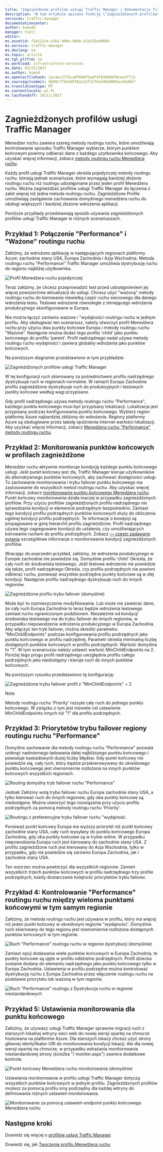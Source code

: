 ```yaml
---
title: "Zagnieżdżone profilów usługi Traffic Manager | Dokumentacja firmy Microsoft"
description: "W tym artykule opisano funkcję \"Zagnieżdżonych profilów\" z usługi Azure Traffic Manager"
services: traffic-manager
documentationcenter: 
author: kumudd
manager: timlt
editor: 
ms.assetid: f1b112c4-a3b1-496e-90eb-41e235a49609
ms.service: traffic-manager
ms.devlang: na
ms.topic: article
ms.tgt_pltfrm: na
ms.workload: infrastructure-services
ms.date: 03/22/2017
ms.author: kumud
ms.openlocfilehash: 1ac4ec2775ca9f690f5adf4f939908f8cee3f715
ms.sourcegitcommit: 6699c77dcbd5f8a1a2f21fba3d0a0005ac9ed6b7
ms.translationtype: MT
ms.contentlocale: pl-PL
ms.lasthandoff: 10/11/2017
---
```

# <a name="nested-traffic-manager-profiles"></a>Zagnieżdżonych profilów usługi Traffic Manager

Menedżer ruchu zawiera szereg metody routingu ruchu, które umożliwiają kontrolowanie sposobu Traffic Manager wybierze, którym punktem końcowym powinny odbierać dane z każdego użytkownika końcowego. Aby uzyskać więcej informacji, zobacz [metody routingu ruchu Menedżera ruchu](traffic-manager-routing-methods.md).

Każdy profil usługi Traffic Manager określa pojedynczej metody routingu ruchu. Istnieją jednak scenariusze, które wymagają bardziej złożone routingu ruchu niż routingu udostępniane przez jeden profil Menedżera ruchu. Można zagnieżdżać profilów usługi Traffic Manager do łączenia z zalet więcej niż jedna metoda routingu ruchu. Zagnieżdżone Profile umożliwiają zastąpienie zachowania domyślnego menedżera ruchu do obsługi większych i bardziej złożone wdrożenia aplikacji.

Poniższe przykłady przedstawiają sposób używania zagnieżdżonych profilów usługi Traffic Manager w różnych scenariuszach.

## <a name="example-1-combining-performance-and-weighted-traffic-routing"></a>Przykład 1: Połączenie "Performance" i "Ważone" routingu ruchu

Załóżmy, że wdrożono aplikację w następujących regionach platformy Azure: zachodnie stany USA, Europa Zachodnia i Azja Wschodnia. Metoda routingu ruchu "Performance" Traffic Manager umożliwia dystrybucję ruchu do regionu najbliżej użytkownika.

![Profil Menedżera ruchu pojedynczej][4]

Teraz załóżmy, że chcesz przeprowadzić test przed udostępnieniem jej więcej powszechnie aktualizacji do usługi. Chcesz użyć "ważoną" metody routingu ruchu do kierowania niewielką część ruchu sieciowego dla danego wdrożenia testu. Testowe wdrożenie równolegle z istniejącego wdrożenia produkcyjnego skonfigurowane w Europa.

Nie można łączyć zarówno ważone i "wydajności-routingu ruchu w jednym profilu. Aby obsługiwać ten scenariusz, należy utworzyć profil Menedżera ruchu przy użyciu dwa punkty końcowe Europa i metody routingu ruchu "Ważone". Następnie można dodać tego profilu 'child' jako punktu końcowego do profilu 'parent'. Profil nadrzędnego nadal używa metody routingu ruchu wydajności i zawiera globalny wdrożenia jako punktów końcowych.

Na poniższym diagramie przedstawiono w tym przykładzie:

![Zagnieżdżonych profilów usługi Traffic Manager][2]

W tej konfiguracji ruch skierowany za pośrednictwem profilu nadrzędnego dystrybuuje ruch w regionach normalnie. W ramach Europa Zachodnia profilu zagnieżdżone dystrybuuje ruch do produkcyjnych i testowych punkty końcowe według wagi przypisane.

Gdy profil nadrzędnego używa metody routingu ruchu "Performance", każdego punktu końcowego musi być przypisany lokalizacji. Lokalizacja jest przypisany podczas konfigurowania punktu końcowego. Wybierz region platformy Azure najbardziej zbliżony do wdrożenia. Regiony platformy Azure są obsługiwane przez tabelę opóźnienia Internet wartości lokalizacji. Aby uzyskać więcej informacji, zobacz [Menedżera ruchu "Performance" metody routingu ruchu](traffic-manager-routing-methods.md#performance).

## <a name="example-2-endpoint-monitoring-in-nested-profiles"></a>Przykład 2: Monitorowania punktów końcowych w profilach zagnieżdżone

Menedżer ruchu aktywnie monitoruje kondycję każdego punktu końcowego usługi. Jeśli punkt końcowy jest zła, Traffic Manager kieruje użytkowników do alternatywnego punktów końcowych, aby zachować dostępności usługi. To zachowanie monitorowania i trybu failover punktu końcowego ma zastosowanie do wszystkich metod routingu ruchu. Aby uzyskać więcej informacji, zobacz [monitorowanie punktu końcowego Menedżera ruchu](traffic-manager-monitoring.md). Punkt końcowy monitorowania działa inaczej w przypadku zagnieżdżonych profilów. Przy użyciu profilów zagnieżdżonych profilu nadrzędnego nie sprawdzania kondycji w elemencie podrzędnym bezpośrednio. Zamiast tego kondycji profilu podrzędnych punktów końcowych służy do obliczenia ogólnej kondycji profilu podrzędnych. Te informacje o kondycji są propagowane w górę hierarchii profilu zagnieżdżone. Profil nadrzędnego używa tego zagregowane kondycji do ustalenia, czy umożliwiających kierowanie ruchem do profilu podrzędnych. Zobacz [— często zadawane pytania](traffic-manager-FAQs.md#traffic-manager-nested-profiles) szczegółowe informacje o monitorowanie kondycji zagnieżdżonych profilów.

Wracając do poprzedni przykład, załóżmy, że wdrożenia produkcyjnego w Europie zachodnie nie powiedzie się. Domyślnie profilu 'child' Określa, że cały ruch do środowiska testowego. Jeśli testowe wdrożenie nie powiedzie się także, profil nadrzędnego Określa, czy profilu podrzędnych nie powinni odbierać ruchu, ponieważ wszystkie podrzędne punkty końcowe są w złej kondycji. Następnie profilu nadrzędnego dystrybuuje ruch do innych regionów.

![Zagnieżdżone profilu trybu failover (domyślnie)][3]

Może być to rozmieszczenie modyfikowania. Lub może nie zawierać dane, że cały ruch Europa Zachodnia to teraz będzie wdrożenia testowego zamiast ruchu ograniczonym podzbiorem. Niezależnie od kondycji środowiska testowego ma do trybu failover do innych regionów, w przypadku niepowodzenia wdrożenia produkcyjnego w Europa Zachodnia. Aby włączyć ten tryb failover, można określić parametru "MinChildEndpoints" podczas konfigurowania profilu podrzędnych jako punktu końcowego w profilu nadrzędnej. Parametr określa minimalną liczbę dostępnych punktów końcowych w profilu podrzędnych. Wartość domyślna to "1". W tym scenariuszu należy ustawić wartość MinChildEndpoints na 2. Poniżej tego progu profil nadrzędnego uwzględnia profilu całego podrzędnych jako niedostępny i kieruje ruch do innych punktów końcowych.

Na poniższym rysunku przedstawiono tę konfigurację:

![Zagnieżdżone trybu failover profil z "MinChildEndpoints" = 2][4]

> [!NOTE]
> Metody routingu ruchu 'Priority' rozsyła cały ruch do jednego punktu końcowego. W związku z tym jest niewiele cel ustawienie MinChildEndpoints innych niż "1" dla profilu podrzędnych.

## <a name="example-3-prioritized-failover-regions-in-performance-traffic-routing"></a>Przykład 3: Priorytetów trybu failover regiony routingu ruchu "Performance"

Domyślne zachowanie dla metody routingu ruchu "Performance" pozwala uniknąć nadmiernego ładowania dalej najbliższego punktu końcowego i powoduje kaskadowych dużej liczby błędów. Gdy punkt końcowy nie powiedzie się, cały ruch, który będzie przekierowywany do określonego punktu końcowego jest równomiernie rozłożona na innych punktów końcowych wszystkich regionach.

![Routing domyślny tryb failover ruchu "Performance"][5]

Jednak Załóżmy wolą trybu failover ruchu Europa zachodnie stany USA, a tylko kierować ruch do innych regionów, gdy oba punkty końcowe są niedostępne. Można utworzyć tego rozwiązania przy użyciu profilu podrzędnych za pomocą metody routingu ruchu 'Priority'.

![Routingu z preferencyjne trybu failover ruchu "wydajność.][6]

Ponieważ punkt końcowy Europa ma wyższy priorytet niż punkt końcowy zachodnie stany USA, cały ruch wysyłany do punktu końcowego Europa Zachodnia, gdy oba punkty końcowe są w trybie online. W przypadku niepowodzenia Europa ruch jest kierowany do zachodnie stany USA. Z profilu zagnieżdżone ruch jest kierowany do Azja Wschodnia, tylko w przypadku, gdy nie powiedzie się zarówno Europa Zachodnia, jak i zachodnie stany USA.

Ten wzorzec można powtórzyć dla wszystkich regionów. Zamień wszystkich trzech punktów końcowych w profilu nadrzędnego trzy profile podrzędnych, każdy dostarczanie kolejność priorytetów trybu failover.

## <a name="example-4-controlling-performance-traffic-routing-between-multiple-endpoints-in-the-same-region"></a>Przykład 4: Kontrolowanie "Performance" routingu ruchu między wieloma punktami końcowymi w tym samym regionie

Załóżmy, że metoda routingu ruchu jest używana w profilu, który ma więcej niż jeden punkt końcowy w określonym regionie "wydajności'. Domyślnie ruch skierowany do tego regionu jest równomiernie rozłożona dostępnych punktów końcowych w tym regionie.

![Ruch "Performance" routingu ruchu w regionie dystrybucji (domyślnie)][7]

Zamiast opcji dodawania wiele punktów końcowych w Europa Zachodnia, te punkty końcowe są ujęte w profilu oddzielne podrzędnych. Profil dziecka zostanie dodany do elementu nadrzędnego jako punktu końcowego tylko w Europa Zachodnia. Ustawienia w profilu podrzędne można kontrolować dystrybucję ruchu z Europa Zachodnia przez włączenie routingu ruchu na podstawie priorytetu lub ważoną w tym regionie.

![Ruch "Performance" routingu z Dystrybucja ruchu w regionie niestandardowych][8]

## <a name="example-5-per-endpoint-monitoring-settings"></a>Przykład 5: Ustawienia monitorowania dla punktu końcowego

Załóżmy, że używasz usługi Traffic Manager sprawnie migracji ruch z starszych lokalnej witryny sieci web do nowej wersji opartej na chmurze hostowana na platformie Azure. Dla starszych lokacji chcesz użyć strony głównej identyfikator URI do monitorowania kondycji lokacji. Ale dla nowej wersji opartej na chmurze, w przypadku wdrażania monitorowania niestandardowej strony (ścieżka "/ monitor.aspx") zawiera dodatkowe kontrole.

![Punkt końcowy Menedżera ruchu monitorowania (domyślnie)][9]

Ustawienia monitorowania w profilu usługi Traffic Manager dotyczą wszystkich punktów końcowych w jednym profilu. Zagnieżdżonych profilów możesz za pomocą profilu inny podrzędny dla każdej witryny do definiowania różnych ustawień monitorowania.

![Monitorowanie za pomocą ustawień-endpoint punktu końcowego Menedżera ruchu][10]

## <a name="next-steps"></a>Następne kroki

Dowiedz się więcej o [profilów usługi Traffic Manager](traffic-manager-overview.md)

Dowiedz się, jak [Tworzenie profilu Menedżera ruchu](traffic-manager-create-profile.md)

<!--Image references-->
[1]: ./media/traffic-manager-nested-profiles/figure-1.png
[2]: ./media/traffic-manager-nested-profiles/figure-2.png
[3]: ./media/traffic-manager-nested-profiles/figure-3.png
[4]: ./media/traffic-manager-nested-profiles/figure-4.png
[5]: ./media/traffic-manager-nested-profiles/figure-5.png
[6]: ./media/traffic-manager-nested-profiles/figure-6.png
[7]: ./media/traffic-manager-nested-profiles/figure-7.png
[8]: ./media/traffic-manager-nested-profiles/figure-8.png
[9]: ./media/traffic-manager-nested-profiles/figure-9.png
[10]: ./media/traffic-manager-nested-profiles/figure-10.png
